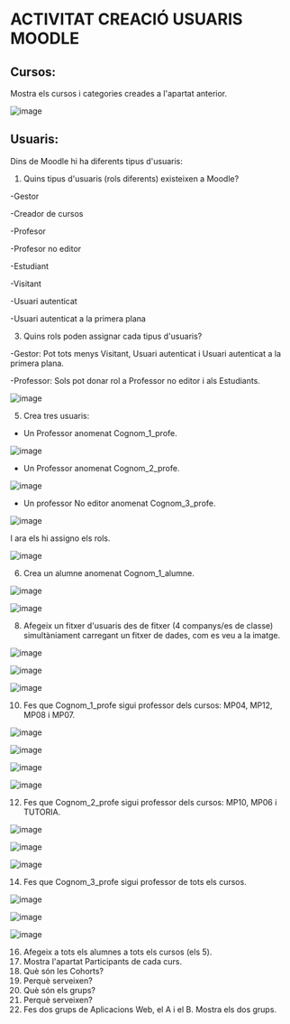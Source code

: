 # ACTIVITAT CREACIÓ USUARIS MOODLE

## Cursos:

Mostra els cursos i categories creades a l'apartat anterior.

![image](https://user-images.githubusercontent.com/114162341/207894642-5965ec6f-3262-4ffa-bddb-594afbdcbdf6.png)


## Usuaris:

Dins de Moodle hi ha diferents tipus d'usuaris:

1. Quins tipus d'usuaris (rols diferents) existeixen a Moodle?

-Gestor

-Creador de cursos

-Profesor

-Profesor no editor

-Estudiant

-Visitant

-Usuari autenticat

-Usuari autenticat a la primera plana

3. Quins rols poden assignar cada tipus d'usuaris?

-Gestor: Pot tots menys Visitant, Usuari autenticat i Usuari autenticat a la primera plana.

-Professor: Sols pot donar rol a Professor no editor i als Estudiants.

![image](https://user-images.githubusercontent.com/114162341/207897202-fab8cb5e-981e-482d-acdd-8ee20f3f87a3.png)

5. Crea tres usuaris:
  - Un Professor anomenat Cognom_1_profe.

![image](https://user-images.githubusercontent.com/114162341/207898163-36e6f142-48ba-48fe-81e0-6ee7c1e147fe.png)

  - Un Professor anomenat Cognom_2_profe.
  
  ![image](https://user-images.githubusercontent.com/114162341/207898560-33764958-82ad-4ac6-9bca-69d0fdb891cd.png)

  
  - Un professor No editor anomenat Cognom_3_profe.
  
  ![image](https://user-images.githubusercontent.com/114162341/207899007-927a7218-acab-404a-8c5c-aef9956b2c68.png)

  I ara els hi assigno els rols.
  
  ![image](https://user-images.githubusercontent.com/114162341/207901513-4a56297d-f036-410b-9683-50100e981925.png)

  
6.  Crea un alumne anomenat Cognom_1_alumne.

![image](https://user-images.githubusercontent.com/114162341/207904178-19f4e3fc-67f8-4fdf-a945-3462eac38f99.png)

![image](https://user-images.githubusercontent.com/114162341/207904363-b9b4fb74-db0f-43b4-ad78-67c2755a8fd3.png)

8.  Afegeix un fitxer d'usuaris des de fitxer (4 companys/es de classe) simultàniament carregant un fitxer de dades, com es veu a la imatge.

![image](https://user-images.githubusercontent.com/114162341/207906922-dcaa830d-7b6a-4130-bb03-d23b75dce4fc.png)


![image](https://user-images.githubusercontent.com/114162341/207906852-2136a277-38dc-48e1-8484-21ca52d82e34.png)

![image](https://user-images.githubusercontent.com/114162341/207906985-9e9b8f72-db8f-4529-b00f-50dba1e74b26.png)


10. Fes que Cognom_1_profe sigui professor dels cursos: MP04, MP12, MP08 i MP07.

![image](https://user-images.githubusercontent.com/114162341/212098916-058cd7a7-366e-4a67-a7eb-2eea26a21f60.png)

![image](https://user-images.githubusercontent.com/114162341/212098668-9cf99d04-46ef-4456-abd2-d0737329bd3f.png)

![image](https://user-images.githubusercontent.com/114162341/212099235-3e5fd9b6-4246-4612-8b4f-a4227ae5b79f.png)

![image](https://user-images.githubusercontent.com/114162341/212099678-d869dfea-9d47-4c92-a95f-18faeb848ab2.png)


12. Fes que Cognom_2_profe sigui professor dels cursos: MP10, MP06 i TUTORIA.

![image](https://user-images.githubusercontent.com/114162341/212100020-339d3fcd-4507-46be-85e8-c59eb083d1fe.png)

![image](https://user-images.githubusercontent.com/114162341/212100139-508e2ced-7f14-4b29-ae90-f17c5706be86.png)

![image](https://user-images.githubusercontent.com/114162341/212100226-adbf54f1-bcd4-4c2d-9c57-e04c5dad4d2b.png)


14. Fes que Cognom_3_profe sigui professor de tots els cursos.

![image](https://user-images.githubusercontent.com/114162341/212105455-959e9093-403d-4412-ac3b-3ec7c1d3dfdc.png)

![image](https://user-images.githubusercontent.com/114162341/212105643-914c001f-a3a1-4e7f-822b-529df20d1937.png)

![image](https://user-images.githubusercontent.com/114162341/212105846-fe44a915-cf9c-4904-9eee-3605176655f4.png)


16. Afegeix a tots els alumnes a tots els cursos (els 5).
17. Mostra l'apartat Participants de cada curs.
18. Què són les Cohorts? 
19. Perquè serveixen?
20. Què són els grups?
21. Perquè serveixen?
22. Fes dos grups de Aplicacions Web, el A i el B. Mostra els dos grups.
